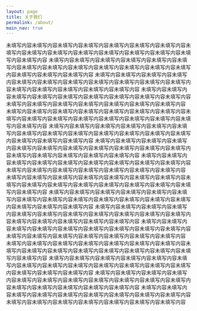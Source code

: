 ```yaml
---
layout: page
title: 关于我们
permalink: /about/
main_nav: true
---
```


<!-- ![alt text]({{ site.baseurl }}/assets/profile-placeholder.gif "Profile Picture"){:.profile} -->

未填写内容未填写内容未填写内容未填写内容未填写内容未填写内容未填写内容未填写内容未填写内容未填写内容未填写内容未填写内容未填写内容未填写内容未填写内容未填写内容
未填写内容未填写内容未填写内容未填写内容未填写内容未填写内容未填写内容未填写内容未填写内容未填写内容未填写内容未填写内容未填写内容未填写内容未填写内容未填写内容
未填写内容未填写内容未填写内容未填写内容未填写内容未填写内容未填写内容未填写内容未填写内容未填写内容未填写内容未填写内容未填写内容未填写内容未填写内容未填写内容
未填写内容未填写内容未填写内容未填写内容未填写内容未填写内容未填写内容未填写内容未填写内容未填写内容未填写内容未填写内容未填写内容未填写内容未填写内容未填写内容
未填写内容未填写内容未填写内容未填写内容未填写内容未填写内容未填写内容未填写内容未填写内容未填写内容未填写内容未填写内容未填写内容未填写内容未填写内容未填写内容
未填写内容未填写内容未填写内容未填写内容未填写内容未填写内容未填写内容未填写内容未填写内容未填写内容未填写内容未填写内容未填写内容未填写内容未填写内容未填写内容
未填写内容未填写内容未填写内容未填写内容未填写内容未填写内容未填写内容未填写内容未填写内容未填写内容未填写内容未填写内容未填写内容未填写内容未填写内容未填写内容
未填写内容未填写内容未填写内容未填写内容未填写内容未填写内容未填写内容未填写内容未填写内容未填写内容未填写内容未填写内容未填写内容未填写内容未填写内容未填写内容
未填写内容未填写内容未填写内容未填写内容未填写内容未填写内容未填写内容未填写内容未填写内容未填写内容未填写内容未填写内容未填写内容未填写内容未填写内容未填写内容
未填写内容未填写内容未填写内容未填写内容未填写内容未填写内容未填写内容未填写内容未填写内容未填写内容未填写内容未填写内容未填写内容未填写内容未填写内容未填写内容
未填写内容未填写内容未填写内容未填写内容未填写内容未填写内容未填写内容未填写内容未填写内容未填写内容未填写内容未填写内容未填写内容未填写内容未填写内容未填写内容
未填写内容未填写内容未填写内容未填写内容未填写内容未填写内容未填写内容未填写内容未填写内容未填写内容未填写内容未填写内容未填写内容未填写内容未填写内容未填写内容
未填写内容未填写内容未填写内容未填写内容未填写内容未填写内容未填写内容未填写内容未填写内容未填写内容未填写内容未填写内容未填写内容未填写内容未填写内容未填写内容
未填写内容未填写内容未填写内容未填写内容未填写内容未填写内容未填写内容未填写内容未填写内容未填写内容未填写内容未填写内容未填写内容未填写内容未填写内容未填写内容
未填写内容未填写内容未填写内容未填写内容未填写内容未填写内容未填写内容未填写内容未填写内容未填写内容未填写内容未填写内容未填写内容未填写内容未填写内容未填写内容
未填写内容未填写内容未填写内容未填写内容未填写内容未填写内容未填写内容未填写内容未填写内容未填写内容未填写内容未填写内容未填写内容未填写内容未填写内容未填写内容
